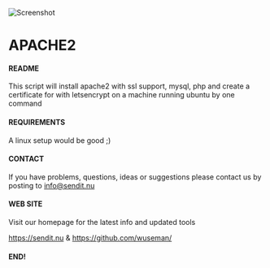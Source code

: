 ![Screenshot](/files/install-apache2.gif)

# APACHE2 

#### README

This script will install apache2 with ssl support, mysql, php and create a certificate for with letsencrypt on a machine running 
ubuntu by one command

#### REQUIREMENTS

A linux setup would be good ;)

#### CONTACT 

If you have problems, questions, ideas or suggestions please contact
us by posting to info@sendit.nu

#### WEB SITE

Visit our homepage for the latest info and updated tools

https://sendit.nu & https://github.com/wuseman/

#### END!

